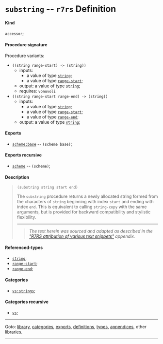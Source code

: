

<a id='definition__r7rs__substring'></a>

# `substring` -- `r7rs` Definition


<a id='definition__r7rs__substring__kind'></a>

#### Kind

`accessor`;


<a id='definition__r7rs__substring__procedure-signature'></a>

#### Procedure signature

Procedure variants:
 * `((string range-start) -> (string))`
   * inputs:
     * a value of type [`string`](../../r7rs/types/string.md#type__r7rs__string);
     * a value of type [`range-start`](../../r7rs/types/range-start.md#type__r7rs__range-start);
   * output: a value of type [`string`](../../r7rs/types/string.md#type__r7rs__string);
   * requires: `vonuvoli`
 * `((string range-start range-end) -> (string))`
   * inputs:
     * a value of type [`string`](../../r7rs/types/string.md#type__r7rs__string);
     * a value of type [`range-start`](../../r7rs/types/range-start.md#type__r7rs__range-start);
     * a value of type [`range-end`](../../r7rs/types/range-end.md#type__r7rs__range-end);
   * output: a value of type [`string`](../../r7rs/types/string.md#type__r7rs__string);


<a id='definition__r7rs__substring__exports'></a>

#### Exports

 * [`scheme:base`](../../r7rs/exports/scheme_3a_base.md#export__r7rs__scheme_3a_base) -- `(scheme base)`;


<a id='definition__r7rs__substring__exports-recursive'></a>

#### Exports recursive

 * [`scheme`](../../r7rs/exports/scheme.md#export__r7rs__scheme) -- `(scheme)`;


<a id='definition__r7rs__substring__description'></a>

#### Description

> ````
> (substring string start end)
> ````
> 
> 
> The `substring` procedure returns a newly allocated string formed from the characters of
> `string` beginning with index `start` and ending with index
> `end`.
> This is equivalent to calling `string-copy` with the same arguments,
> but is provided for backward compatibility and
> stylistic flexibility.
> 
> 
> ----
> > *The text herein was sourced and adapted as described in the ["R7RS attribution of various text snippets"](../../r7rs/appendices/attribution.md#appendix__r7rs__attribution) appendix.*


<a id='definition__r7rs__substring__referenced-types'></a>

#### Referenced-types

 * [`string`](../../r7rs/types/string.md#type__r7rs__string);
 * [`range-start`](../../r7rs/types/range-start.md#type__r7rs__range-start);
 * [`range-end`](../../r7rs/types/range-end.md#type__r7rs__range-end);


<a id='definition__r7rs__substring__categories'></a>

#### Categories

 * [`vs:strings`](../../r7rs/categories/vs_3a_strings.md#category__r7rs__vs_3a_strings);


<a id='definition__r7rs__substring__categories-recursive'></a>

#### Categories recursive

 * [`vs`](../../r7rs/categories/vs.md#category__r7rs__vs);

----

Goto: [library](../../r7rs/_index.md#library__r7rs), [categories](../../r7rs/categories/_index.md#toc__r7rs__categories), [exports](../../r7rs/exports/_index.md#toc__r7rs__exports), [definitions](../../r7rs/definitions/_index.md#toc__r7rs__definitions), [types](../../r7rs/types/_index.md#toc__r7rs__types), [appendices](../../r7rs/appendices/_index.md#toc__r7rs__appendices), other [libraries](../../_libraries.md#toc__libraries).

----

